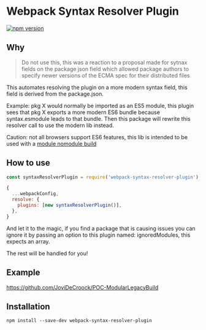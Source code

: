 # Webpack Syntax Resolver Plugin

[![npm version](https://badge.fury.io/js/webpack-syntax-resolver-plugin.svg)](https://badge.fury.io/js/webpack-syntax-resolver-plugin)

## Why

> Do not use this, this was a reaction to a proposal made for sytnax fields on the package json field which allowed package authors to specify
> newer versions of the ECMA spec for their distributed files

This automates resolving the plugin on a more modern syntax field, this field
is derived from the package.json.

Example: pkg X would normally be imported as an ES5 module, this plugin sees
that pkg X exports a more modern ES6 bundle because syntax.esmodule leads
to that bundle.
Then this package will rewrite this resolver call to use the modern lib
instead.

Caution: not all browsers support ES6 features, this lib is intended to be 
used with a [module nomodule build](https://github.com/JoviDeCroock/webpack-module-nomodule-plugin)

## How to use

```javascript
const syntaxResolverPlugin = require('webpack-syntax-resolver-plugin');

{
  ...webpackConfig,
  resolve: {
    plugins: [new syntaxResolverPlugin()],
  },
}

```

And let it to the magic, if you find a package that is causing issues you
can ignore it by passing an option to this plugin named: ignoredModules,
this expects an array.

The rest will be handled for you!

## Example

https://github.com/JoviDeCroock/POC-ModularLegacyBuild

## Installation

`npm install --save-dev webpack-syntax-resolver-plugin`
